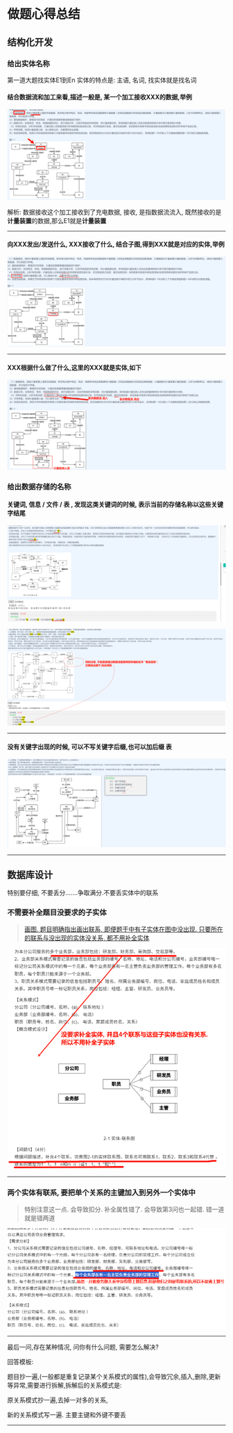 # 做题心得总结

## 结构化开发

### 给出实体名称

第一道大题找实体E1到En
实体的特点是: 主语, 名词, 找实体就是找名词

#### 结合数据流和加工来看,描述一般是, 某一个**加工**接收**XXX**的数据,举例

![image-20240513152330030](../../../images/image-20240513152330030.png)

解析: 数据接收这个加工接收到了充电数据, 接收, 是指数据流流入, 既然接收的是**计量装置**的数据,那么E1就是**计量装置**

---

#### 向XXX发出/发送什么, XXX接收了什么, 结合子图,得到XXX就是对应的实体,举例

![image-20240513152958352](../../../images/image-20240513152958352.png)

---

#### XXX根据什么做了什么,这里的XXX就是实体,如下

![image-20240513153424804](../../../images/image-20240513153424804.png)

### 给出数据存储的名称

#### 关键词, **信息** / **文件** / **表** , 发现这类关键词的时候, 表示当前的存储名称以这些关键字结尾

![image-20240513161838684](../../../images/image-20240513161838684.png)



![image-20240513162146153](../../../images/image-20240513162146153.png)



---



#### 没有关键字出现的时候, 可以不写关键字后缀,也可以加后缀 表

![image-20240513162858568](../../../images/image-20240513162858568.png)



---

## 数据库设计

特别要仔细, 不要丢分.......争取满分.不要丢实体中的联系

### 不需要补全题目没要求的子实体

> [画图. 题目明确指出画出联系, 即便题干中有子实体在图中没出现. 只要所在的联系与没出现的实体没关系, 都不用补全实体](https://ebook.qicoder.com/%E8%BD%AF%E4%BB%B6%E8%AE%BE%E8%AE%A1%E5%B8%88/notes/2020%E8%BD%AF%E8%AE%BE%E4%B8%8B%E5%8D%88%E6%A1%88%E4%BE%8B%E9%A2%98.html#%E7%AC%AC-2-%E9%A2%98)

![image-20250516165619544](../../../images/image-20250516165619544.png)

---

### 两个实体有联系, 要把单个关系的主键加入到另外一个实体中

> 特别注意这一点. 会导致扣分. 补全属性错了. 会导致第3问也一起错. 错一道就是错两道

![image-20250516170235625](../../../images/image-20250516170235625.png)

---

最后一问,存在某种情况, 问你有什么问题, 需要怎么解决?

回答模板:

题目抄一遍,(一般都是重复记录某个关系模式的属性),会导致冗余,插入,删除,更新等异常,需要进行拆解,拆解后的关系模式是:

原关系模式抄一遍,去掉一对多的关系,

新的关系模式写一遍. 主要主键和外键不要丢

---

